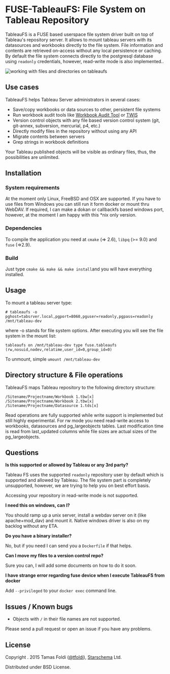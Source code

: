 # FUSE-TableauFS: File System on Tableau Repository
TableauFS is a FUSE based userspace file system driver built on top of Tableau's repository server. It allows to mount tableau servers with its datasources and workbooks directly to the file system. File information and contents are retrieved on-access without any local persistence or caching.  By default the file system connects directly to the postgresql database using `readonly` credentials, however, read-write mode is also implemented.. 

![working with files and directories on tableaufs](http://cdn.starschema.net/tableaufs.PNG)

## Use cases
TableauFS helps Tableau Server administrators in several cases:

 - Save/copy workbooks or data sources to other, persistent file systems
 - Run workbook audit tools like [Workbook Audit Tool](http://community.tableau.com/thread/118450) or  [TWIS](http://www.betterbi.biz/TWIS.html)
 - Version control objects with any file based version control system (git, git-annex, subversion, mercurial, p4, etc.)
 - Directly modify files in the repository without using any API
 - Migrate contents between servers
 - Grep strings in workbook definitions

Your Tableau published objects will be visible as ordinary files, thus, the possibilities are unlimited.

 
## Installation

### System requirements
At the moment only Linux, FreeBSD and OSX are supported. If you have to use files from Windows you can still run it form docker or mount thru WebDAV. If required, I can make a dokan or callbackfs based windows port, however, at the moment I am happy with this *nix only version.
### Dependencies
To compile the application you need at `cmake` (=> 2.6), `libpq` (>= 9.0) and `fuse`  (=>2.9).

### Build
Just type `cmake && make && make install`and you will have everything installed. 

## Usage
To mount a tableau server type:

    # tableaufs -o pghost=tabsrver.local,pgport=8060,pguser=readonly,pgpass=readonly /mnt/tableau-dev

where -o stands for file system options. After executing you will see the file system in the mount list:

    tableaufs on /mnt/tableau-dev type fuse.tableaufs (rw,nosuid,nodev,relatime,user_id=0,group_id=0)

To unmount, simple `umount /mnt/tableau-dev`

## Directory structure & File operations

TableauFS maps Tableau repository to the following directory structure:

    /Sitename/Projectname/Workbook 1.tbw[x] 
    /Sitename/Projectname/Workbook 2.tbw[x] 
    /Sitename/Projectname/Datasource 1.tds[x] 

Read operations are fully supported while write support is implemented but still highly experimental. For rw mode you need read-write access to workbooks, datasources and pg_largeobjects tables.
Last modification time is read from last\_updated columns while file sizes are actual sizes of the pg\_largeobjects.

## Questions 

**Is this supported or allowed by Tableau or any 3rd party?**

Tableau FS uses the supported `readonly` repository user by default which is supported and allowed by Tableau. The file system part is completely unsupported, however, we are trying to help you on best effort basis.

Accessing your repository in read-write mode is not supported.

**I need this on windows, can I?**

You should ramp up a unix server, install a webdav server on it (like apache+mod_dav) and mount it. Native windows driver is also on my backlog without any ETA.

**Do you have a binary installer?**

No, but if you need I can send you a `Dockerfile` if that helps. 

**Can I move my files to a version control repo?**

Sure you can, I will add some documents on how to do it soon.

**I have strange error regarding fuse device when I execute TableauFS from docker**

Add `--privileged` to your  `docker exec` command line.

## Issues / Known bugs

 - Objects with `/`  in their file names are not supported.

Please send a pull request or open an issue if you have any problems.

## License

Copyright . 2015 Tamas Foldi ([@tfoldi](http://twitter.com/tfoldi)), [Starschema](http://www.starschema.net/) Ltd.

Distributed under BSD License.
